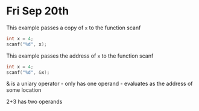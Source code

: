 # Fri Sep 20th

This example passes a copy of `x` to the function scanf

```c
int x = 4;
scanf("%d", x);
```

This example passes the address of `x` to the function scanf

```c
int x = 4;
scanf("%d", &x);
```

& is a uniary operator - only has one operand - evaluates as the address of some location

2+3 has two operands
